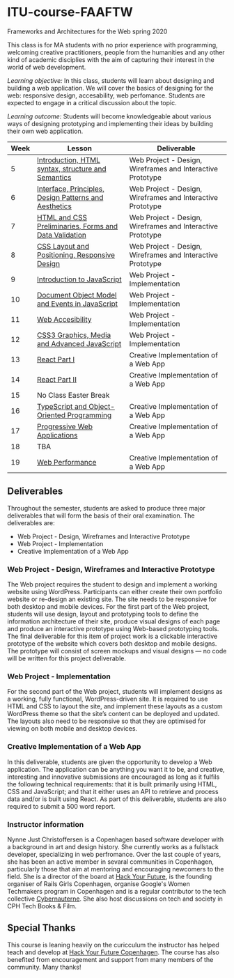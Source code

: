 # ITU-course-FAAFTW
Frameworks and Architectures for the Web spring 2020

This class is for MA students with no prior experience with programming, welcoming creative practitioners, people from the humanities and any other kind of academic disciplies with the aim of capturing their interest in the world of web development. 

*Learning objective:* In this class, students will learn about designing and building a web application. We will cover the basics of designing for the web: responsive design, accesability, web perfomance. Students are expected to engage in a critical discussion about the topic.

*Learning outcome:* Students will become knowledgeable about various ways of designing prototyping and implementing their ideas by building their own web application.

| Week | Lesson | Deliverable |
| --- | --- | --- |
| 5 | [Introduction, HTML syntax, structure and Semantics](./lessons/week5.md) | Web Project - Design, Wireframes and Interactive Prototype |
| 6 | [Interface, Principles, Design Patterns and Aesthetics](./lessons/week6.md) | Web Project - Design, Wireframes and Interactive Prototype |
| 7 | [HTML and CSS Preliminaries, Forms and Data Validation](./lessons/week7.md) | Web Project - Design, Wireframes and Interactive Prototype |
| 8 | [CSS Layout and Positioning, Responsive Design](./lessons/week8.md) | Web Project - Design, Wireframes and Interactive Prototype |
| 9 |  [Introduction to JavaScript](./lessons/week9.md)| Web Project - Implementation |
| 10 | [Document Object Model and Events in JavaScript](./lessons/week10.md) | Web Project - Implementation |
| 11 | [Web Accesibility](./lessons/week11.md) | Web Project - Implementation |
| 12 | [CSS3 Graphics, Media and Advanced JavaScript](./lessons/week12.md) | Web Project - Implementation |
| 13 | [React Part I](./lessons/week13.md) | Creative Implementation of a Web App |
| 14 | [React Part II](./lessons/week14.md) | Creative Implementation of a Web App |
| 15 | No Class Easter Break |
| 16 | [TypeScript and Object-Oriented Programming](./lessons/week16.md) | Creative Implementation of a Web App |
| 17 | [Progressive Web Applications](./lessons/week17.md) | Creative Implementation of a Web App |
| 18 | TBA |
| 19 | [Web Performance](./lessons/week19.md) | Creative Implementation of a Web App |

## Deliverables

Throughout the semester, students are asked to produce three major deliverables that will form the basis of their oral examination. The deliverables are:

- Web Project - Design, Wireframes and Interactive Prototype
- Web Project - Implementation
- Creative Implementation of a Web App

### Web Project - Design, Wireframes and Interactive Prototype

The Web project requires the student to design and implement a working website using
WordPress. Participants can either create their own portfolio website or re-design an existing site.
The site needs to be responsive for both desktop and mobile devices.
For the first part of the Web project, students will use design, layout and prototyping tools to
define the information architecture of their site, produce visual designs of each page and
produce an interactive prototype using Web-based prototyping tools. The final
deliverable for this item of project work is a clickable interactive prototype of the website
which covers both desktop and mobile designs. The prototype will consist of screen
mockups and visual designs — no code will be written for this project deliverable.

### Web Project - Implementation

For the second part of the Web project, students will implement designs
as a working, fully functional, WordPress-driven site. It is required to use HTML and
CSS to layout the site, and implement these layouts as a custom WordPress theme so that
the site’s content can be deployed and updated. The layouts also need to be responsive
so that they are optimised for viewing on both mobile and desktop devices.

### Creative Implementation of a Web App

In this deliverable, students are given the opportunity to develop a Web application. The
application can be anything you want it to be, and creative, interesting and
innovative submissions are encouraged as long as it fulfils the following technical requirements: that it is
built primarily using HTML, CSS and JavaScript; and that it either uses an API to retrieve
and process data and/or is built using React. As part of this deliverable, students are also required to submit a 500 word report.

### Instructor information
Nynne Just Christoffersen is a Copenhagen based software developer with a background in art and design history. She currently works as a fullstack developer, specializing in web perfromance. Over the last couple of years, she has been an active member in sevaral communities in Copenhagen, particularly those that aim at mentoring and encouraging newcomers to the field. She is a director of the board at [Hack Your Future](https://www.hackyourfuture.dk/), is the founding organiser of Rails Girls Copenhagen, organise Google's Women Techmakers program in Copenhagen and is a regular contributor to the tech collective [Cybernauterne](https://cybernauterne.dk/). She also host discussions on tech and society in CPH Tech Books & Film.

## Special Thanks

This course is leaning heavily on the curicculum the instructor has helped teach and develop at [Hack Your Future Copenhagen](https://github.com/HackYourFuture-CPH/curriculum). The course has also benefited from encouragement and support from many members of the community. Many thanks!
